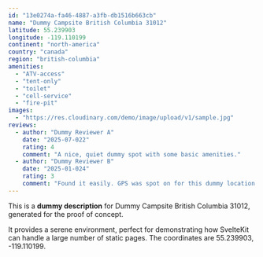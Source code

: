```yaml
---
id: "13e0274a-fa46-4887-a3fb-db1516b663cb"
name: "Dummy Campsite British Columbia 31012"
latitude: 55.239903
longitude: -119.110199
continent: "north-america"
country: "canada"
region: "british-columbia"
amenities:
  - "ATV-access"
  - "tent-only"
  - "toilet"
  - "cell-service"
  - "fire-pit"
images:
  - "https://res.cloudinary.com/demo/image/upload/v1/sample.jpg"
reviews:
  - author: "Dummy Reviewer A"
    date: "2025-07-022"
    rating: 4
    comment: "A nice, quiet dummy spot with some basic amenities."
  - author: "Dummy Reviewer B"
    date: "2025-01-024"
    rating: 3
    comment: "Found it easily. GPS was spot on for this dummy location."
---
```


This is a **dummy description** for Dummy Campsite British Columbia 31012, generated for the proof of concept.

It provides a serene environment, perfect for demonstrating how SvelteKit can handle a large number of static pages. The coordinates are 55.239903, -119.110199.
